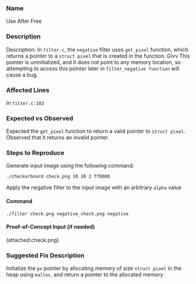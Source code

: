 ### Name
Use After Free

### Description

Description: In `filter.c`, the `negative` filter uses `get_pixel` function, which returns a pointer to a `struct pixel` that is created in the function. Givv
This pointer is uninitialized, and it does not point to any memory location, so attempting to access this pointer later in `filter_negative function` will cause a bug.

### Affected Lines
In `filter.c:102` 

### Expected vs Observed
Expected the `get_pixel` function to return a valid pointer to `struct pixel`. Observed that it returns an invalid pointer.

### Steps to Reproduce
Generate input image using the following command:
```
./checkerboard check.png 10 10 2 ff0000
```
Apply the negative filter to the input image with an arbitrary `alpha` value

#### Command

```
./filter check.png negative_check.png negative
```
#### Proof-of-Concept Input (if needed)
(attached:check.png)

### Suggested Fix Description
Initialize the `px` pointer by allocating memory of size `struct pixel` in the heap using `malloc`, and return a pointer to the allocated memory